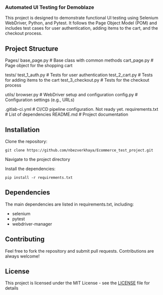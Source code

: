 ### Automated UI Testing for Demoblaze

This project is designed to demonstrate functional UI testing using Selenium WebDriver, Python, and Pytest. It follows the Page Object Model (POM) and includes test cases for user authentication, adding items to the cart, and the checkout process.

## Project Structure
Pages/
  base_page.py        # Base class with common methods
  cart_page.py        # Page object for the shopping cart

tests/
  test_1_auth.py      # Tests for user authentication
  test_2_cart.py      # Tests for adding items to the cart
  test_3_checkout.py  # Tests for the checkout process

utils/
  browser.py          # WebDriver setup and configuration
  config.py           # Configuration settings (e.g., URLs)

.gitlab-ci.yml        # CI/CD pipeline configuration. Not ready yet.
requirements.txt      # List of dependencies
README.md            # Project documentation

## Installation

Clone the repository:
```
git clone https://github.com/nbezverkhaya/Ecommerce_test_project.git
```
Navigate to the project directory

Install the dependencies:
```
pip install -r requirements.txt
```

## Dependencies

The main dependencies are listed in requirements.txt, including:

* selenium
* pytest
* webdriver-manager

## Contributing

Feel free to fork the repository and submit pull requests. Contributions are always welcome!

## License

This project is licensed under the MIT License - see the [LICENSE](LICENSE.txt) file for details